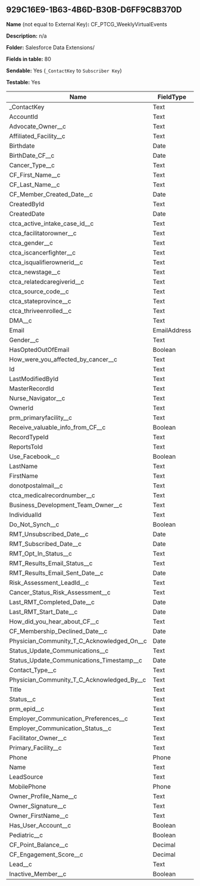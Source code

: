 ## 929C16E9-1B63-4B6D-B30B-D6FF9C8B370D

**Name** (not equal to External Key)**:** CF_PTCG_WeeklyVirtualEvents

**Description:** n/a

**Folder:** Salesforce Data Extensions/

**Fields in table:** 80

**Sendable:** Yes (`_ContactKey` to `Subscriber Key`)

**Testable:** Yes

| Name | FieldType | MaxLength | IsPrimaryKey | IsNullable | DefaultValue |
| --- | --- | --- | --- | --- | --- |
| _ContactKey | Text | 254 | - | - |  |
| AccountId | Text | 18 | - | + |  |
| Advocate_Owner__c | Text | 18 | - | + |  |
| Affiliated_Facility__c | Text | 255 | - | + |  |
| Birthdate | Date |  | - | + |  |
| BirthDate_CF__c | Date |  | - | + |  |
| Cancer_Type__c | Text | 4000 | - | + |  |
| CF_First_Name__c | Text | 255 | - | + |  |
| CF_Last_Name__c | Text | 255 | - | + |  |
| CF_Member_Created_Date__c | Date |  | - | + |  |
| CreatedById | Text | 18 | - | + |  |
| CreatedDate | Date |  | - | + |  |
| ctca_active_intake_case_id__c | Text | 18 | - | + |  |
| ctca_facilitatorowner__c | Text | 18 | - | + |  |
| ctca_gender__c | Text | 255 | - | + |  |
| ctca_iscancerfighter__c | Text | 255 | - | + |  |
| ctca_isqualifierownerid__c | Text | 18 | - | + |  |
| ctca_newstage__c | Text | 255 | - | + |  |
| ctca_relatedcaregiverid__c | Text | 18 | - | + |  |
| ctca_source_code__c | Text | 18 | - | + |  |
| ctca_stateprovince__c | Text | 255 | - | + |  |
| ctca_thriveenrolled__c | Text | 255 | - | + |  |
| DMA__c | Text | 1300 | - | + |  |
| Email | EmailAddress | 80 | - | + |  |
| Gender__c | Text | 255 | - | + |  |
| HasOptedOutOfEmail | Boolean | 0 | - | + |  |
| How_were_you_affected_by_cancer__c | Text | 255 | - | + |  |
| Id | Text | 18 | + | - |  |
| LastModifiedById | Text | 18 | - | + |  |
| MasterRecordId | Text | 18 | - | + |  |
| Nurse_Navigator__c | Text | 18 | - | + |  |
| OwnerId | Text | 18 | - | + |  |
| prm_primaryfacility__c | Text | 18 | - | + |  |
| Receive_valuable_info_from_CF__c | Boolean | 0 | - | + |  |
| RecordTypeId | Text | 18 | - | + |  |
| ReportsToId | Text | 18 | - | + |  |
| Use_Facebook__c | Boolean | 0 | - | + |  |
| LastName | Text | 80 | - | + |  |
| FirstName | Text | 40 | - | + |  |
| donotpostalmail__c | Text | 255 | - | + |  |
| ctca_medicalrecordnumber__c | Text | 20 | - | + |  |
| Business_Development_Team_Owner__c | Text | 18 | - | + |  |
| IndividualId | Text | 18 | - | + |  |
| Do_Not_Synch__c | Boolean |  | - | + |  |
| RMT_Unsubscribed_Date__c | Date |  | - | + |  |
| RMT_Subscribed_Date__c | Date |  | - | + |  |
| RMT_Opt_In_Status__c | Text | 255 | - | + |  |
| RMT_Results_Email_Status__c | Text | 255 | - | + |  |
| RMT_Results_Email_Sent_Date__c | Date |  | - | + |  |
| Risk_Assessment_LeadId__c | Text | 50 | - | + |  |
| Cancer_Status_Risk_Assessment__c | Text | 255 | - | + |  |
| Last_RMT_Completed_Date__c | Date |  | - | + |  |
| Last_RMT_Start_Date__c | Date |  | - | + |  |
| How_did_you_hear_about_CF__c | Text | 3000 | - | + |  |
| CF_Membership_Declined_Date__c | Date |  | - | + |  |
| Physician_Community_T_C_Acknowledged_On__c | Date |  | - | + |  |
| Status_Update_Communications__c | Text | 255 | - | + |  |
| Status_Update_Communications_Timestamp__c | Date |  | - | + |  |
| Contact_Type__c | Text | 255 | - | + |  |
| Physician_Community_T_C_Acknowledged_By__c | Text | 18 | - | + |  |
| Title | Text | 128 | - | + |  |
| Status__c | Text | 255 | - | + |  |
| prm_epid__c | Text | 255 | - | + |  |
| Employer_Communication_Preferences__c | Text | 255 | - | + |  |
| Employer_Communication_Status__c | Text | 255 | - | + |  |
| Facilitator_Owner__c | Text | 18 | - | + |  |
| Primary_Facility__c | Text | 18 | - | + |  |
| Phone | Phone | 50 | - | + |  |
| Name | Text | 121 | - | + |  |
| LeadSource | Text | 255 | - | + |  |
| MobilePhone | Phone | 50 | - | + |  |
| Owner_Profile_Name__c | Text | 1300 | - | + |  |
| Owner_Signature__c | Text | 1300 | - | + |  |
| Owner_FirstName__c | Text | 1300 | - | + |  |
| Has_User_Account__c | Boolean |  | - | + |  |
| Pediatric__c | Boolean |  | - | + |  |
| CF_Point_Balance__c | Decimal | 38,0 | - | + |  |
| CF_Engagement_Score__c | Decimal | 38,0 | - | + |  |
| Lead__c | Text | 18 | - | + |  |
| Inactive_Member__c | Boolean |  | - | + |  |
